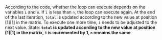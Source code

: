 According to the code, whether the loop can execute depends on the variables `i` and `n`. If `i` is less than `n`, the loop can execute again. At the end of the last iteration, `total` is updated according to the new value at position [1][1] in the matrix. To execute one more time, `i` needs to be adjusted to the next value. 
State: **`total` is updated according to the new value at position [1][1] in the matrix, `i` is incremented by 1, `n` remains the same**